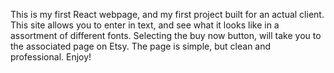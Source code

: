 This is my first React webpage, and my first project built for an actual client. This site allows you to enter in text, and see what it looks like in a assortment of different fonts. Selecting the buy now button, will take you to the associated page on Etsy. The page is simple, but clean and professional. Enjoy!
